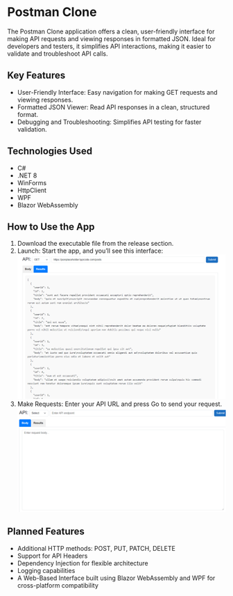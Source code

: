 # Postman Clone
The Postman Clone application offers a clean, user-friendly interface for making API requests and viewing responses in formatted JSON. Ideal for developers and testers, it simplifies API interactions, making it easier to validate and troubleshoot API calls.

## Key Features
* User-Friendly Interface: Easy navigation for making GET requests and viewing responses.
* Formatted JSON Viewer: Read API responses in a clean, structured format.
* Debugging and Troubleshooting: Simplifies API testing for faster validation.
  
## Technologies Used
* C#
* .NET 8
* WinForms
* HttpClient
* WPF
* Blazor WebAssembly
  
## How to Use the App
1. Download the executable file from the release section.
2. Launch: Start the app, and you’ll see this interface: ![App Interface](Images/Screenshot4.png "Ready to Run")
 3. Make Requests: Enter your API URL and press Go to send your request. ![App Result](Images/Screenshot3.png "Run Results")

## Planned Features
* Additional HTTP methods: POST, PUT, PATCH, DELETE
* Support for API Headers
* Dependency Injection for flexible architecture
* Logging capabilities
* A Web-Based Interface built using Blazor WebAssembly and WPF for cross-platform compatibility
